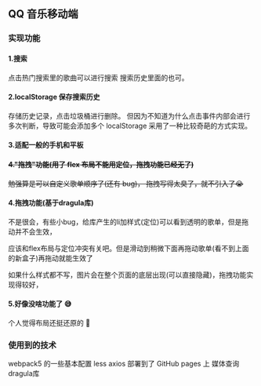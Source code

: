 ## QQ 音乐移动端

### 实现功能

#### 1.搜索

点击热门搜索里的歌曲可以进行搜索
搜索历史里面的也可。

#### 2.localStorage 保存搜索历史

存储历史记录，点击垃圾桶进行删除。
但因为不知道为什么点击事件内部会进行多次判断，导致可能会添加多个 localStorage
采用了一种比较奇葩的方式实现。

#### 3.适配一般的手机和平板

#### ~~4."拖拽"功能(用了 flex 布局不能用定位，拖拽功能已经无了)~~

~~勉强算是可以自定义歌单顺序了(还有 bug)，
拖拽写得太臭了，就不引入了😭~~

#### 4.拖拽功能(基于dragula库)

不是很会，有些小bug，给库产生的li加样式(定位)可以看到透明的歌单，但是拖动并不会生效，

应该和flex布局与定位冲突有关吧。但是滑动到稍微下面再拖动歌单(看不到上面的新盒子)再拖动就能生效了

如果什么样式都不写，图片会在整个页面的底层出现(可以直接隐藏)，拖拽功能实现得较好，

#### 5.好像没啥功能了 😅

个人觉得布局还挺还原的 👀

### 使用到的技术

webpack5 的一些基本配置
less
axios
部署到了 GitHub pages 上
媒体查询
dragula库